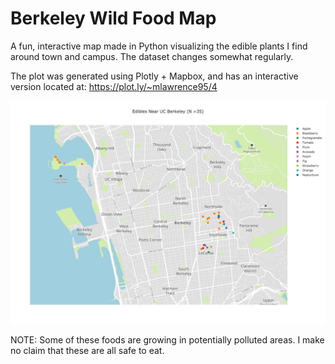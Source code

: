 # Berkeley Wild Food Map
A fun, interactive map made in Python visualizing the edible plants I find around town and campus. The dataset changes somewhat regularly.

The plot was generated using Plotly + Mapbox, and has an interactive version located at: https://plot.ly/~mlawrence95/4


![Fruit Map](https://raw.githubusercontent.com/Mlawrence95/Berkeley-Wild-Food-Map/master/Edibles%20near%20Berkeley.png "Fruit Map")


NOTE: Some of these foods are growing in potentially polluted areas. I make no claim that these are all safe to eat.

